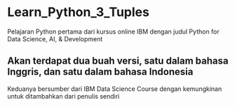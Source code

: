 # Learn_Python_3_Tuples

Pelajaran Python pertama dari kursus online IBM dengan judul Python for Data Science, AI, & Development

<h2> Akan terdapat dua buah versi, satu dalam bahasa Inggris, dan satu dalam bahasa Indonesia </h2>

Keduanya bersumber dari IBM Data Science Course dengan kemungkinan untuk ditambahkan dari penulis sendiri
